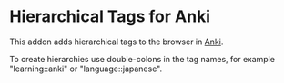 Hierarchical Tags for Anki
==========================

This addon adds hierarchical tags to the browser in [Anki][].

To create hierarchies use double-colons in the tag names, for example
"learning::anki" or "language::japanese".


[Anki]: http://ankisrs.net/
